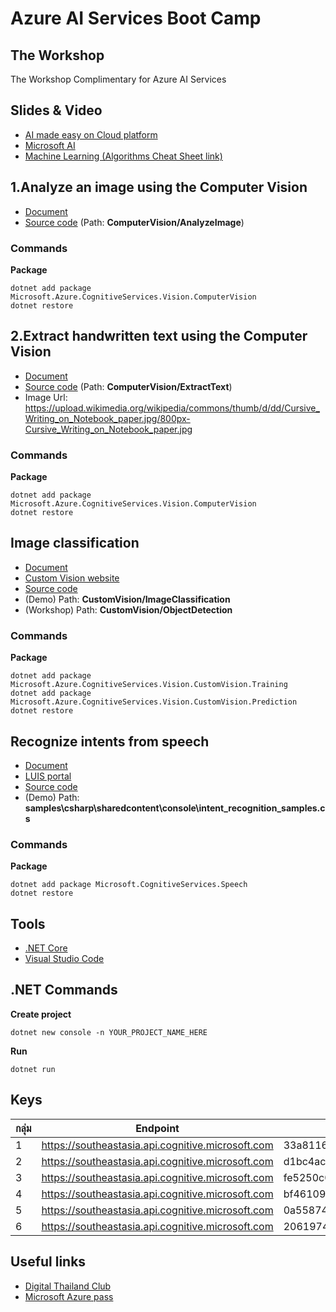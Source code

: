 # Azure AI Services Boot Camp

## The Workshop

The Workshop Complimentary for Azure AI Services

## Slides & Video
* [AI made easy on Cloud platform](https://gitpitch.com/tlaothong/ai-cloud/cast)
* [Microsoft AI](slides/MsAi.pdf)
* [Machine Learning (Algorithms Cheat Sheet link)](slides/MLCheatSheetAndBooks.pdf)

## 1.Analyze an image using the Computer Vision
* [Document](https://docs.microsoft.com/en-us/azure/cognitive-services/Computer-vision/quickstarts-sdk/csharp-analyze-sdk)
* [Source code](https://github.com/Azure-Samples/cognitive-services-vision-csharp-sdk-quickstarts.git) (Path: **ComputerVision/AnalyzeImage**)
### Commands
**Package**
```
dotnet add package Microsoft.Azure.CognitiveServices.Vision.ComputerVision
dotnet restore
```

## 2.Extract handwritten text using the Computer Vision
* [Document](https://docs.microsoft.com/en-us/azure/cognitive-services/Computer-vision/quickstarts-sdk/csharp-hand-text-sdk)
* [Source code](https://github.com/Azure-Samples/cognitive-services-vision-csharp-sdk-quickstarts.git) (Path: **ComputerVision/ExtractText**)
* Image Url: https://upload.wikimedia.org/wikipedia/commons/thumb/d/dd/Cursive_Writing_on_Notebook_paper.jpg/800px-Cursive_Writing_on_Notebook_paper.jpg
### Commands
**Package**
```
dotnet add package Microsoft.Azure.CognitiveServices.Vision.ComputerVision
dotnet restore
```

## Image classification
* [Document](https://docs.microsoft.com/en-us/azure/cognitive-services/Custom-Vision-Service/csharp-tutorial)
* [Custom Vision website](https://customvision.ai)
* [Source code](https://github.com/Azure-Samples/cognitive-services-dotnet-sdk-samples.git)
* (Demo) Path: **CustomVision/ImageClassification**
* (Workshop) Path: **CustomVision/ObjectDetection**

### Commands
**Package**
```
dotnet add package Microsoft.Azure.CognitiveServices.Vision.CustomVision.Training
dotnet add package Microsoft.Azure.CognitiveServices.Vision.CustomVision.Prediction
dotnet restore
```

## Recognize intents from speech
* [Document](https://docs.microsoft.com/en-us/azure/cognitive-services/speech-service/how-to-recognize-intents-from-speech-csharp)
* [LUIS portal](https://www.luis.ai/home)
* [Source code](https://github.com/Azure-Samples/cognitive-services-speech-sdk.git)
* (Demo) Path: **samples\csharp\sharedcontent\console\intent_recognition_samples.cs**
### Commands
**Package**
```
dotnet add package Microsoft.CognitiveServices.Speech
dotnet restore
```

## Tools
* [.NET Core](https://dotnet.microsoft.com/download)
* [Visual Studio Code](https://code.visualstudio.com)

## .NET Commands
**Create project**
```
dotnet new console -n YOUR_PROJECT_NAME_HERE
```
**Run**
```
dotnet run
```

## Keys
|กลุ่ม|Endpoint|Key|
|--|--|--|
|1|https://southeastasia.api.cognitive.microsoft.com|33a811602f07482eb794e91f2da27885|
|2|https://southeastasia.api.cognitive.microsoft.com|d1bc4ac6adf7455b899b780202ed2413|
|3|https://southeastasia.api.cognitive.microsoft.com|fe5250c045114ccda28d24ec7a96d522|
|4|https://southeastasia.api.cognitive.microsoft.com|bf46109d0b7c4471a4f70add50fd0e24|
|5|https://southeastasia.api.cognitive.microsoft.com|0a55874390de47db9a5e923e065f2fea|
|6|https://southeastasia.api.cognitive.microsoft.com|2061974e1ac844d7a7cad6cbb94450cf|

## Useful links
* [Digital Thailand Club](https://www.facebook.com/digitalthailandclub)
* [Microsoft Azure pass](https://www.microsoftazurepass.com/)
